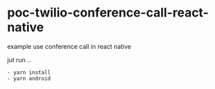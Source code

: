 # poc-twilio-conference-call-react-native
example use conference call in react native

jut run ..

```
- yarn install
- yarn android
```

